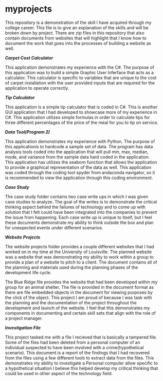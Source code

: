 # myprojects
This repository is a demonstration of the skill I have acquired through my college career. This file is to give an explanation of the skills and will be broken down
by project. There are zip files in this repository that also contain documents from websites that will highlight that I know how to document the work that goes into
the processes of building a website as well.

*****Carpet Cost Calculator*****

This application demonstrates my experience with the C#. The purpose of this application was to build a simple Graphic User Inferface that acts as a calculator.
This calculator is specific to variables that are unique to the cost of carpet installation with the user provided inputs that are required for the application to 
operate correctly.

*****Tip Calculator*****

This application is a simple tip calculator that is coded in C#. This is another GUI application that I had developed to showcase more of my experience in C#.
This application utilizes simple formulas in order to calculate tips for three different percentages of the price of the meal for you to tip on service.

*****Data Tool(Program 2)*****

This application demonstrates my experience with Python. The purpose of this applicationis to hardcode a sample set of data. The program has data analysis tools coded into
the application that will pull min, max, median, mode, and variance from the sample data hard coded in the application. This application has utilizes the seaborn function
that allows the application to provide a graphical representation of the data as well. This application was coded through the coding tool spyder from andaconda navigator, so
it is recommended to view the application through this coding environment.

*****Case Study*****

The case study folder contains two case write ups in which I was given case studies to analyze. The goal of the writes is to demonstrate the critical thinking aspect
behind the failures of technology and to come up with solution that I felt could have been integrated into the companies to prevent the issue from happening. Each case
write up is unique to itself, but I feel these documents demonstrate my ability to think outside the box and plan for unexpected events under different scenarios.

*****Website Projects*****

The website projects folder provides a couple different websites that I had worked on in my time at the University of Louisville. The planned website was a website that was
demonstrating my ability to work within a group to provide a plan of a website to pitch to a client. The document contains all of the planning and materials used during the 
planning phases of the development life cycle.

The Blue Ridge file provides the website that had been developed within my group for an animal shelter. The file is provided in the document format as there are file embedded
objects in the document for viewing purposes by the click of the object. This project I am proud of because I was task with the planning and the documentation of the project
throughout the development and launch of the website. I feel that this demonstrates my components in documenting and certain skill sets that align with the role of a project
manager.

*****Investigation File*****

This project tasked me with a file I recieved that is basically a tampered file. Some of the files had been deleted from a personal computer of an individual suspected to
have been involved with a crime(hypothetical scenario). This document is a report of the findings that I had recovered from the files using a few different tools to extract
data from the files. This demonstrates my ability to investigate a Personal computer allow specific to a hypothetical situation I believe this helped develop my critical thinking
that could be used in other aspect of the technology field.
